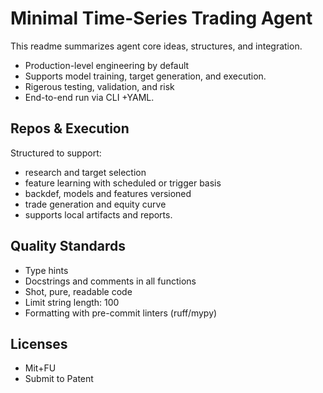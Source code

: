 # Minimal Time-Series Trading Agent

This readme summarizes agent core ideas, structures, and integration.
 - Production-level engineering by default
- Supports model training, target generation, and execution.
- Rigerous testing, validation, and risk
- End-to-end run via CLI +YAML.

## Repos & Execution

Structured to support:
- research and target selection
- feature learning with scheduled or trigger basis 
- backdef, models and features versioned
- trade generation and equity curve
- supports local artifacts and reports.

## Quality Standards

- Type hints
- Docstrings and comments in all functions
- Shot, pure, readable code
- Limit string length: 100
- Formatting with pre-commit linters (ruff/mypy)

## Licenses
- Mit+FU
- Submit to Patent